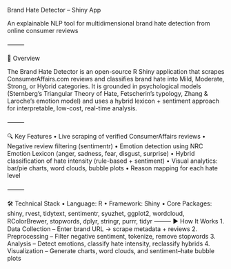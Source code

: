 Brand Hate Detector – Shiny App

An explainable NLP tool for multidimensional brand hate detection from online consumer reviews

⸻

📌 Overview

The Brand Hate Detector is an open-source R Shiny application that scrapes ConsumerAffairs.com reviews and classifies brand hate into Mild, Moderate, Strong, or Hybrid categories.
It is grounded in psychological models (Sternberg’s Triangular Theory of Hate, Fetscherin’s typology, Zhang & Laroche’s emotion model) and uses a hybrid lexicon + sentiment approach for interpretable, low-cost, real-time analysis.

⸻

🔍 Key Features
	•	Live scraping of verified ConsumerAffairs reviews
	•	Negative review filtering (sentimentr)
	•	Emotion detection using NRC Emotion Lexicon (anger, sadness, fear, disgust, surprise)
	•	Hybrid classification of hate intensity (rule-based + sentiment)
	•	Visual analytics: bar/pie charts, word clouds, bubble plots
	•	Reason mapping for each hate level

⸻

🛠 Technical Stack
	•	Language: R
	•	Framework: Shiny
	•	Core Packages: shiny, rvest, tidytext, sentimentr, syuzhet, ggplot2, wordcloud, RColorBrewer, stopwords, dplyr, stringr, purrr, tidyr
 ⸻
▶️ How It Works
	1.	Data Collection – Enter brand URL → scrape metadata + reviews
	2.	Preprocessing – Filter negative sentiment, tokenize, remove stopwords
	3.	Analysis – Detect emotions, classify hate intensity, reclassify hybrids
	4.	Visualization – Generate charts, word clouds, and sentiment–hate bubble plots
